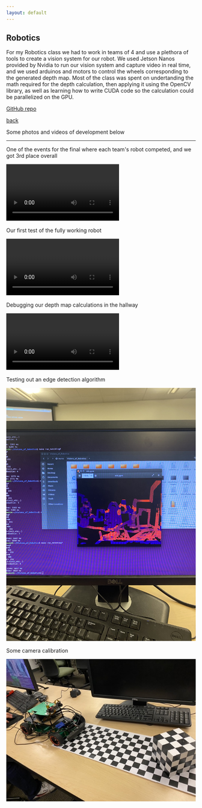 ```yaml
---
layout: default
---
```


## Robotics

For my Robotics class we had to work in teams of 4 and use a plethora of tools to create a vision system for our robot. We used Jetson Nanos provided by Nvidia to run our vision system and capture video in real time, and we used arduinos and motors to control the wheels corresponding to the generated depth map. Most of the class was spent on undertanding the math required for the depth calculation, then applying it using the OpenCV library, as well as learning how to write CUDA code so the calculation could be parallelized on the GPU.

[GitHub repo](https://github.com/Andrew-Gallimore/Visions_of_Robotics)

[back](/)

Some photos and videos of development below

* * *

One of the events for the final where each team's robot competed, and we got 3rd place overall


![](/assets/vid/robolympics.mov)

Our first test of the fully working robot


![](/assets/vid/robotestrun.mov)

Debugging our depth map calculations in the hallway


![](/assets/vid/robodebug.mov)

Testing out an edge detection algorithm


![](/assets/img/roboedgetest.jpg)

Some camera calibration


![](/assets/img/robocalibration.jpg)
